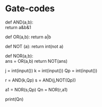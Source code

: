 # Gate-codes
def AND(a,b):   
    return a&b&1
    
def OR(a,b): 
    return a|b

def NOT (a):
    return int(not a)
 
def NOR(a,b):  
    ans = OR(a,b)
    return NOT(ans)

 

j = int(input())
k = int(input())
Qp = int(input())


r = AND(k,Qp)
s = AND(j,NOT(Qp))

a1 = NOR(s,Qp)
Qn = NOR(r,a1)

print(Qn)
